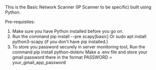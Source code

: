 This is the Basic Network Scanner (IP Scanner to be specific) built using Python.

Pre-requisties:
1. Make sure you have Python installed before you go on.
2. Run the command
    pip install --pre scapy[basic]
            Or
    sudo apt install python3-scapy     (if you don't have pip installed.)
3. To store you password securely in server monitoring tool,
        Run the command
                pip install python-dotenv
        Make a .env file and store your gmail password there in the format 
                PASSWORD = your_gmail_app_password

